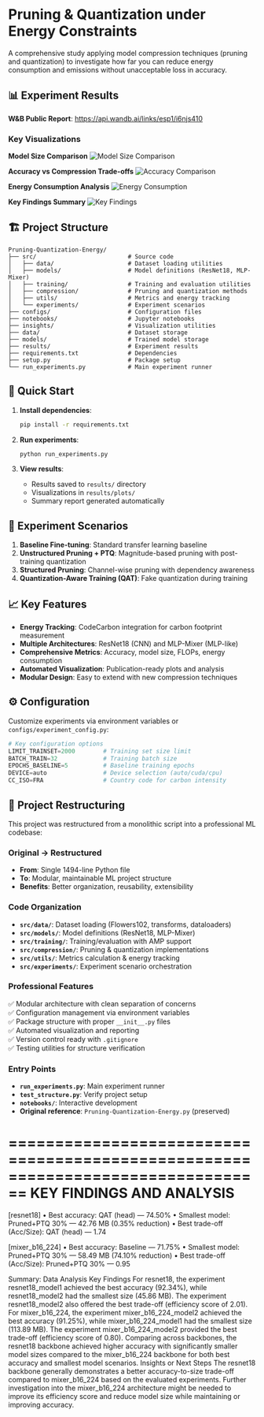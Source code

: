# Pruning & Quantization under Energy Constraints

A comprehensive study applying model compression techniques (pruning and quantization) to investigate how far you can reduce energy consumption and emissions without unacceptable loss in accuracy.

## 📊 Experiment Results

**W&B Public Report**: https://api.wandb.ai/links/esp1/i6njs410

### Key Visualizations

**Model Size Comparison**
![Model Size Comparison](insights/model_size_comparison.png)

**Accuracy vs Compression Trade-offs**
![Accuracy Comparison](insights/accuracy_comparison.png)

**Energy Consumption Analysis**
![Energy Consumption](insights/energy_consumption.png)

**Key Findings Summary**
![Key Findings](insights/key_findings_comparison.png)

## 🏗️ Project Structure

```
Pruning-Quantization-Energy/
├── src/                          # Source code
│   ├── data/                     # Dataset loading utilities
│   ├── models/                   # Model definitions (ResNet18, MLP-Mixer)
│   ├── training/                 # Training and evaluation utilities
│   ├── compression/              # Pruning and quantization methods
│   ├── utils/                    # Metrics and energy tracking
│   └── experiments/              # Experiment scenarios
├── configs/                      # Configuration files
├── notebooks/                    # Jupyter notebooks
├── insights/                     # Visualization utilities
├── data/                         # Dataset storage
├── models/                       # Trained model storage
├── results/                      # Experiment results
├── requirements.txt              # Dependencies
├── setup.py                      # Package setup
└── run_experiments.py            # Main experiment runner
```

## 🚀 Quick Start

1. **Install dependencies**:
   ```bash
   pip install -r requirements.txt
   ```

2. **Run experiments**:
   ```bash
   python run_experiments.py
   ```

3. **View results**:
   - Results saved to `results/` directory
   - Visualizations in `results/plots/`
   - Summary report generated automatically

## 🔬 Experiment Scenarios

1. **Baseline Fine-tuning**: Standard transfer learning baseline
2. **Unstructured Pruning + PTQ**: Magnitude-based pruning with post-training quantization
3. **Structured Pruning**: Channel-wise pruning with dependency awareness
4. **Quantization-Aware Training (QAT)**: Fake quantization during training

## 📈 Key Features

- **Energy Tracking**: CodeCarbon integration for carbon footprint measurement
- **Multiple Architectures**: ResNet18 (CNN) and MLP-Mixer (MLP-like)
- **Comprehensive Metrics**: Accuracy, model size, FLOPs, energy consumption
- **Automated Visualization**: Publication-ready plots and analysis
- **Modular Design**: Easy to extend with new compression techniques

## ⚙️ Configuration

Customize experiments via environment variables or `configs/experiment_config.py`:

```python
# Key configuration options
LIMIT_TRAINSET=2000        # Training set size limit
BATCH_TRAIN=32             # Training batch size
EPOCHS_BASELINE=5          # Baseline training epochs
DEVICE=auto                # Device selection (auto/cuda/cpu)
CC_ISO=FRA                 # Country code for carbon intensity
```

## 🔄 Project Restructuring

This project was restructured from a monolithic script into a professional ML codebase:

### **Original → Restructured**
- **From**: Single 1494-line Python file
- **To**: Modular, maintainable ML project structure
- **Benefits**: Better organization, reusability, extensibility

### **Code Organization**
- **`src/data/`**: Dataset loading (Flowers102, transforms, dataloaders)
- **`src/models/`**: Model definitions (ResNet18, MLP-Mixer) 
- **`src/training/`**: Training/evaluation with AMP support
- **`src/compression/`**: Pruning & quantization implementations
- **`src/utils/`**: Metrics calculation & energy tracking
- **`src/experiments/`**: Experiment scenario orchestration

### **Professional Features**
✅ Modular architecture with clean separation of concerns  
✅ Configuration management via environment variables  
✅ Package structure with proper `__init__.py` files  
✅ Automated visualization and reporting  
✅ Version control ready with `.gitignore`  
✅ Testing utilities for structure verification  

### **Entry Points**
- **`run_experiments.py`**: Main experiment runner
- **`test_structure.py`**: Verify project setup  
- **`notebooks/`**: Interactive development
- **Original reference**: `Pruning-Quantization-Energy.py` (preserved)

================================================================================
KEY FINDINGS AND ANALYSIS
================================================================================

[resnet18]
  • Best accuracy: QAT (head) — 74.50%
  • Smallest model: Pruned+PTQ 30% — 42.76 MB (0.35% reduction)
  • Best trade-off (Acc/Size): QAT (head) — 1.74

[mixer_b16_224]
  • Best accuracy: Baseline — 71.75%
  • Smallest model: Pruned+PTQ 30% — 58.49 MB (74.10% reduction)
  • Best trade-off (Acc/Size): Pruned+PTQ 30% — 0.95

  
Summary:
Data Analysis Key Findings
For resnet18, the experiment resnet18_model1 achieved the best accuracy (92.34%), while resnet18_model2 had the smallest size (45.86 MB). The experiment resnet18_model2 also offered the best trade-off (efficiency score of 2.01).
For mixer_b16_224, the experiment mixer_b16_224_model2 achieved the best accuracy (91.25%), while mixer_b16_224_model1 had the smallest size (113.89 MB). The experiment mixer_b16_224_model2 provided the best trade-off (efficiency score of 0.80).
Comparing across backbones, the resnet18 backbone achieved higher accuracy with significantly smaller model sizes compared to the mixer_b16_224 backbone for both best accuracy and smallest model scenarios.
Insights or Next Steps
The resnet18 backbone generally demonstrates a better accuracy-to-size trade-off compared to mixer_b16_224 based on the evaluated experiments.
Further investigation into the mixer_b16_224 architecture might be needed to improve its efficiency score and reduce model size while maintaining or improving accuracy.



